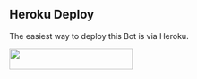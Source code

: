 

## Heroku Deploy 
The easiest way to deploy this Bot is via Heroku.

<p align="left"><a href="https://heroku.com/deploy?template=https://github.com/hydra-13/superbot"> <img src="https://img.shields.io/badge/Deploy%20To%20Heroku-black?style=for-the-badge&logo=heroku" width="220" height="38.45"/></a></p>



